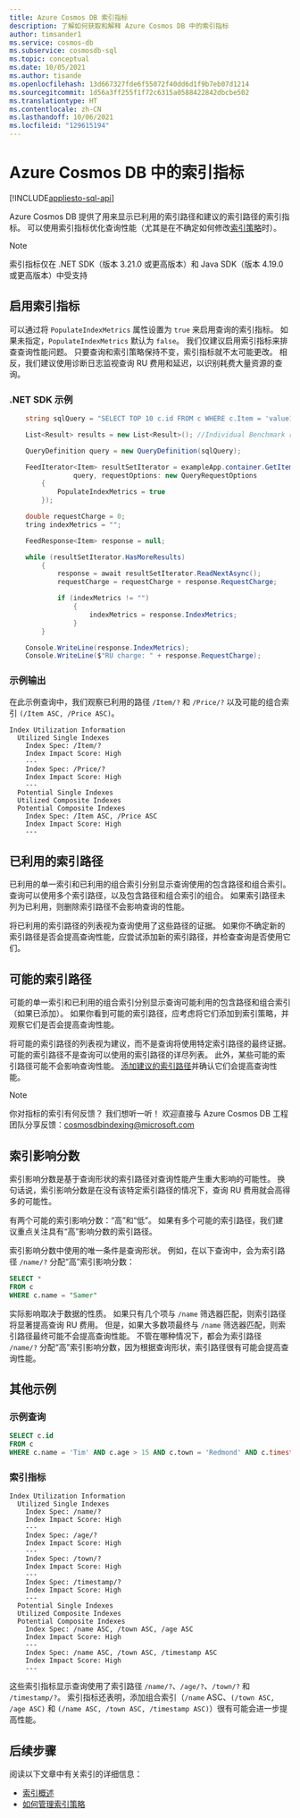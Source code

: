 ```yaml
---
title: Azure Cosmos DB 索引指标
description: 了解如何获取和解释 Azure Cosmos DB 中的索引指标
author: timsander1
ms.service: cosmos-db
ms.subservice: cosmosdb-sql
ms.topic: conceptual
ms.date: 10/05/2021
ms.author: tisande
ms.openlocfilehash: 13d667327fde6f55072f40dd6d1f9b7eb07d1214
ms.sourcegitcommit: 1d56a3ff255f1f72c6315a0588422842dbcbe502
ms.translationtype: HT
ms.contentlocale: zh-CN
ms.lasthandoff: 10/06/2021
ms.locfileid: "129615194"
---
```

# <a name="indexing-metrics-in-azure-cosmos-db"></a>Azure Cosmos DB 中的索引指标
[!INCLUDE[appliesto-sql-api](../includes/appliesto-sql-api.md)]

Azure Cosmos DB 提供了用来显示已利用的索引路径和建议的索引路径的索引指标。 可以使用索引指标优化查询性能（尤其是在不确定如何修改[索引策略](../index-policy.md)时）。

> [!NOTE]
> 索引指标仅在 .NET SDK（版本 3.21.0 或更高版本）和 Java SDK（版本 4.19.0 或更高版本）中受支持

## <a name="enable-indexing-metrics"></a>启用索引指标

可以通过将 `PopulateIndexMetrics` 属性设置为 `true` 来启用查询的索引指标。 如果未指定，`PopulateIndexMetrics` 默认为 `false`。 我们仅建议启用索引指标来排查查询性能问题。 只要查询和索引策略保持不变，索引指标就不太可能更改。 相反，我们建议使用诊断日志监视查询 RU 费用和延迟，以识别耗费大量资源的查询。

### <a name="net-sdk-example"></a>.NET SDK 示例

```csharp
    string sqlQuery = "SELECT TOP 10 c.id FROM c WHERE c.Item = 'value1234' AND c.Price > 2";

    List<Result> results = new List<Result>(); //Individual Benchmark results

    QueryDefinition query = new QueryDefinition(sqlQuery);

    FeedIterator<Item> resultSetIterator = exampleApp.container.GetItemQueryIterator<Item>(
                query, requestOptions: new QueryRequestOptions
        {
            PopulateIndexMetrics = true
        });

    double requestCharge = 0;
    tring indexMetrics = "";

    FeedResponse<Item> response = null;

    while (resultSetIterator.HasMoreResults)
        {
            response = await resultSetIterator.ReadNextAsync();
            requestCharge = requestCharge + response.RequestCharge;

            if (indexMetrics != "")
                {
                    indexMetrics = response.IndexMetrics;
                }
        }

    Console.WriteLine(response.IndexMetrics);
    Console.WriteLine($"RU charge: " + response.RequestCharge);
```

### <a name="example-output"></a>示例输出

在此示例查询中，我们观察已利用的路径 `/Item/?` 和 `/Price/?` 以及可能的组合索引 `(/Item ASC, /Price ASC)`。

```
Index Utilization Information
  Utilized Single Indexes
    Index Spec: /Item/?
    Index Impact Score: High
    ---
    Index Spec: /Price/?
    Index Impact Score: High
    ---
  Potential Single Indexes
  Utilized Composite Indexes
  Potential Composite Indexes
    Index Spec: /Item ASC, /Price ASC
    Index Impact Score: High
    ---
```

## <a name="utilized-indexed-paths"></a>已利用的索引路径

已利用的单一索引和已利用的组合索引分别显示查询使用的包含路径和组合索引。 查询可以使用多个索引路径，以及包含路径和组合索引的组合。 如果索引路径未列为已利用，则删除索引路径不会影响查询的性能。

将已利用的索引路径的列表视为查询使用了这些路径的证据。 如果你不确定新的索引路径是否会提高查询性能，应尝试添加新的索引路径，并检查查询是否使用它们。

## <a name="potential-indexed-paths"></a>可能的索引路径

可能的单一索引和已利用的组合索引分别显示查询可能利用的包含路径和组合索引（如果已添加）。 如果你看到可能的索引路径，应考虑将它们添加到索引策略，并观察它们是否会提高查询性能。

将可能的索引路径的列表视为建议，而不是查询将使用特定索引路径的最终证据。 可能的索引路径不是查询可以使用的索引路径的详尽列表。 此外，某些可能的索引路径可能不会影响查询性能。 [添加建议的索引路径](how-to-manage-indexing-policy.md)并确认它们会提高查询性能。

> [!NOTE]
> 你对指标的索引有何反馈？ 我们想听一听！ 欢迎直接与 Azure Cosmos DB 工程团队分享反馈：cosmosdbindexing@microsoft.com

## <a name="index-impact-score"></a>索引影响分数

索引影响分数是基于查询形状的索引路径对查询性能产生重大影响的可能性。 换句话说，索引影响分数是在没有该特定索引路径的情况下，查询 RU 费用就会高得多的可能性。 

有两个可能的索引影响分数：“高”和“低”。 如果有多个可能的索引路径，我们建议重点关注具有“高”影响分数的索引路径。

索引影响分数中使用的唯一条件是查询形状。 例如，在以下查询中，会为索引路径 `/name/?` 分配“高”索引影响分数：

```sql
SELECT * 
FROM c
WHERE c.name = "Samer"
```

实际影响取决于数据的性质。 如果只有几个项与 `/name` 筛选器匹配，则索引路径将显著提高查询 RU 费用。 但是，如果大多数项最终与 `/name` 筛选器匹配，则索引路径最终可能不会提高查询性能。 不管在哪种情况下，都会为索引路径 `/name/?` 分配“高”索引影响分数，因为根据查询形状，索引路径很有可能会提高查询性能。

## <a name="additional-examples"></a>其他示例

### <a name="example-query"></a>示例查询

```sql
SELECT c.id 
FROM c 
WHERE c.name = 'Tim' AND c.age > 15 AND c.town = 'Redmond' AND c.timestamp > 2349230183
```

### <a name="index-metrics"></a>索引指标

```
Index Utilization Information
  Utilized Single Indexes
    Index Spec: /name/?
    Index Impact Score: High
    ---
    Index Spec: /age/?
    Index Impact Score: High
    ---
    Index Spec: /town/?
    Index Impact Score: High
    ---
    Index Spec: /timestamp/?
    Index Impact Score: High
    ---
  Potential Single Indexes
  Utilized Composite Indexes
  Potential Composite Indexes
    Index Spec: /name ASC, /town ASC, /age ASC
    Index Impact Score: High
    ---
    Index Spec: /name ASC, /town ASC, /timestamp ASC
    Index Impact Score: High
    ---
```
这些索引指标显示查询使用了索引路径 `/name/?`、`/age/?`、`/town/?` 和 `/timestamp/?`。 索引指标还表明，添加组合索引（`/name` ASC、`(/town ASC, /age ASC)` 和 `(/name ASC, /town ASC, /timestamp ASC)`）很有可能会进一步提高性能。

## <a name="next-steps"></a>后续步骤

阅读以下文章中有关索引的详细信息：

- [索引概述](../index-overview.md)
- [如何管理索引策略](how-to-manage-indexing-policy.md)
